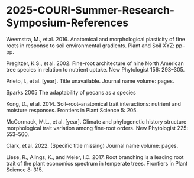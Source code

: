 # 2025-COURI-Summer-Research-Symposium-References


Weemstra, M., et al. 2016. Anatomical and morphological plasticity of fine roots in response to soil environmental gradients. Plant and Soil XYZ: pp–pp.

Pregitzer, K.S., et al. 2002. Fine-root architecture of nine North American tree species in relation to nutrient uptake. New Phytologist 156: 293–305.

Prieto, I., et al. [year]. Title unavailable. Journal name volume: pages. 

Sparks 2005 The adaptability of pecans as a species

Kong, D., et al. 2014. Soil–root–anatomical trait interactions: nutrient and moisture responses. Frontiers in Plant Science 5: 205. 

McCormack, M.L., et al. [year]. Climate and phylogenetic history structure morphological trait variation among fine-root orders. New Phytologist 225: 553–560. 

Clark, et al. 2022. (Specific title missing) Journal name volume: pages.

Liese, R., Alings, K., and Meier, I.C. 2017. Root branching is a leading root trait of the plant economics spectrum in temperate trees. Frontiers in Plant Science 8: 315. 
